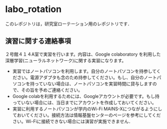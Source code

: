 # labo_rotation
このレポジトリは，研究室ローテーション用のレポジトリです．

## 演習に関する連絡事項

２号館４１４A室で実習を行います。内容は、Google colaboratory を利用した深層学習(ニューラルネットワーク)に関する実習になります。


* 実習ではノートパソコンを利用します。自分のノートパソコンを持参してください。電源アダプタも念のため持参してください。もし、自分のノートパソコンを持っていない場合は、ノートパソコンを実習時間に貸与しますので、その旨を予めご連絡ください。
* Google colabを利用するためには、Googleアカウントが必要です。もし持っていない場合には、当日までにアカウントを作成しておいてください。
* 実習に利用するノートパソコンが学内のWi-Fi MAINS-Xにつながるようにしておいてください。接続方法は情報基盤センターのページを参考にしてください。Wi-Fiに接続できない場合には演習が実施できません．
